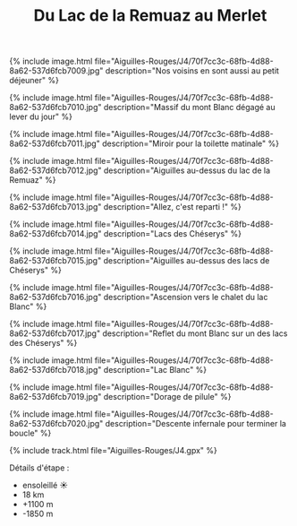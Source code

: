 ﻿---
title: "Du Lac de la Remuaz au Merlet"
permalink: /Aiguilles-Rouges/J4/
sidebar:
  nav: "aiguilles_rouges"
enable_tracks: true
---

{% include image.html file="Aiguilles-Rouges/J4/70f7cc3c-68fb-4d88-8a62-537d6fcb7009.jpg" description="Nos voisins en sont aussi au petit déjeuner" %}

{% include image.html file="Aiguilles-Rouges/J4/70f7cc3c-68fb-4d88-8a62-537d6fcb7010.jpg" description="Massif du mont Blanc dégagé au lever du jour" %}

{% include image.html file="Aiguilles-Rouges/J4/70f7cc3c-68fb-4d88-8a62-537d6fcb7011.jpg" description="Miroir pour la toilette matinale" %}

{% include image.html file="Aiguilles-Rouges/J4/70f7cc3c-68fb-4d88-8a62-537d6fcb7012.jpg" description="Aiguilles au-dessus du lac de la Remuaz" %}

{% include image.html file="Aiguilles-Rouges/J4/70f7cc3c-68fb-4d88-8a62-537d6fcb7013.jpg" description="Allez, c'est reparti !" %}

{% include image.html file="Aiguilles-Rouges/J4/70f7cc3c-68fb-4d88-8a62-537d6fcb7014.jpg" description="Lacs des Chéserys" %}

{% include image.html file="Aiguilles-Rouges/J4/70f7cc3c-68fb-4d88-8a62-537d6fcb7015.jpg" description="Aiguilles au-dessus des lacs de Chéserys" %}

{% include image.html file="Aiguilles-Rouges/J4/70f7cc3c-68fb-4d88-8a62-537d6fcb7016.jpg" description="Ascension vers le chalet du lac Blanc" %}

{% include image.html file="Aiguilles-Rouges/J4/70f7cc3c-68fb-4d88-8a62-537d6fcb7017.jpg" description="Reflet du mont Blanc sur un des lacs des Chéserys" %}

{% include image.html file="Aiguilles-Rouges/J4/70f7cc3c-68fb-4d88-8a62-537d6fcb7018.jpg" description="Lac Blanc" %}

{% include image.html file="Aiguilles-Rouges/J4/70f7cc3c-68fb-4d88-8a62-537d6fcb7019.jpg" description="Dorage de pilule" %}

{% include image.html file="Aiguilles-Rouges/J4/70f7cc3c-68fb-4d88-8a62-537d6fcb7020.jpg" description="Descente infernale pour terminer la boucle" %}

{% include track.html file="Aiguilles-Rouges/J4.gpx" %}

Détails d'étape :
* ensoleillé :sunny:
* 18 km
* +1100 m
* -1850 m
